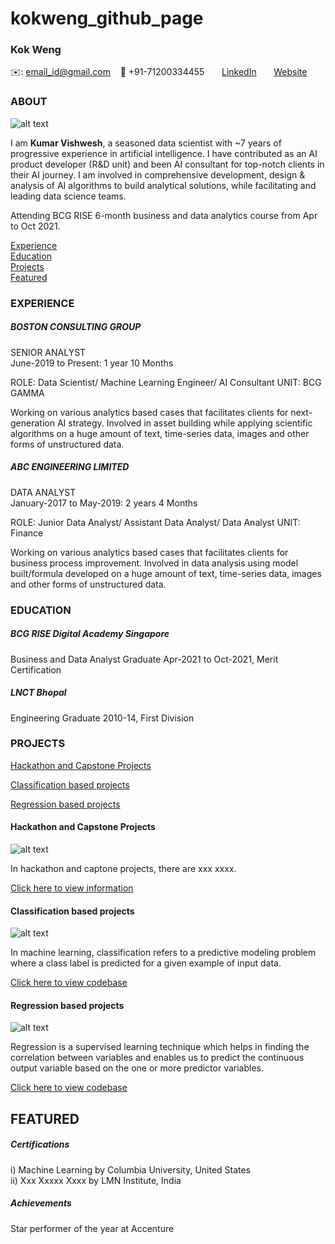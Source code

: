 # kokweng_github_page
<!-- CONTACT Section Starts -->
### Kok Weng

<!-- Add your details -->
✉️: email_id@gmail.com 
&nbsp;&nbsp; 📲 +91-71200334455
&nbsp;&nbsp;&nbsp;&nbsp;&nbsp; [LinkedIn](https://www.linkedin.com/in/kumar-vishwesh-8b059170/) 
&nbsp;&nbsp;&nbsp;&nbsp;&nbsp; [Website](https://datasciencestunt.com/)
<!-- CONTACT Section Ends -->

<!-- ABOUT Section Starts -->
### ABOUT
<!-- Add link to your picture -->

![alt text](https://raw.githubusercontent.com/krvishwesh54/Kumar-Vishwesh/main/images/profile.jpg)

<!-- Add your details -->

I am __Kumar Vishwesh__, a seasoned data scientist with ~7 years of progressive experience in artificial intelligence. I have contributed as an AI product developer (R&D unit) and been AI consultant for top-notch clients in their AI journey. I am involved in comprehensive development, design & analysis of AI algorithms to build analytical solutions, while facilitating and leading data science teams.

Attending BCG RISE 6-month business and data analytics course from Apr to Oct 2021.

<!-- Add link to the sections -->
[Experience](#experience) <br>
[Education](#education) <br>
[Projects](#projects) <br>
[Featured](#featured) <br> 

<!-- ABOUT Section Ends -->

<!-- EXPERIENCE Section Starts -->
### EXPERIENCE
<!-- Add your details -->
##### BOSTON CONSULTING GROUP
SENIOR ANALYST<br>
June-2019 to Present: 1 year 10 Months

ROLE: Data Scientist/ Machine Learning Engineer/ AI Consultant
UNIT: BCG GAMMA

Working on various analytics based cases that facilitates clients for next-generation AI strategy. Involved in asset building while applying scientific algorithms on a huge amount of text, time-series data, images and other forms of unstructured data.

##### ABC ENGINEERING LIMITED
DATA ANALYST<br>
January-2017 to May-2019: 2 years 4 Months

ROLE: Junior Data Analyst/ Assistant Data Analyst/ Data Analyst
UNIT: Finance

Working on various analytics based cases that facilitates clients for business process improvement. Involved in data analysis using model built/formula developed on a huge amount of text, time-series data, images and other forms of unstructured data.
<!-- EXPERIENCE Section Ends -->

<!-- EDUCATION Section Starts -->
### EDUCATION
<!-- Add your details -->
##### BCG RISE Digital Academy Singapore
Business and Data Analyst Graduate  Apr-2021 to Oct-2021,  Merit Certification

##### LNCT Bhopal
Engineering Graduate  2010-14,  First Division
<!-- EDUCATION Section Ends -->

<!-- PROJECTS Section Starts -->
### PROJECTS
<!-- Add your details -->
[Hackathon and Capstone Projects](#hackathon-and-capstone-projects) <br>

[Classification based projects](#classification-based-projects) <br>

[Regression based projects](#regression-based-projects) <br>

<!-- Add your details -->
#### Hackathon and Capstone Projects
![alt text](https://raw.githubusercontent.com/krvishwesh54/Kumar-Vishwesh/main/images/Classification.png)

In hackathon and captone projects, there are xxx xxxx.

[Click here to view information](https://google.com) <br>

#### Classification based projects
![alt text](https://raw.githubusercontent.com/krvishwesh54/Kumar-Vishwesh/main/images/Classification.png)

In machine learning, classification refers to a predictive modeling problem where a class label is predicted for a given example of input data.

[Click here to view codebase](https://github.com/krvishwesh54/DataScience_DeepLearning_MachineLearning/tree/master/Classification) <br>

#### Regression based projects
![alt text](https://raw.githubusercontent.com/krvishwesh54/Kumar-Vishwesh/main/images/Regression.jpg)

Regression is a supervised learning technique which helps in finding the correlation between variables and enables us to predict the continuous output variable based on the one or more predictor variables.

[Click here to view codebase](https://github.com/krvishwesh54/DataScience_DeepLearning_MachineLearning/tree/master/Regression) <br>

<!-- PROJECTS Section Ends -->

<!-- FEATURED Section Starts -->
## FEATURED
<!-- Add your details -->
##### Certifications
i)  Machine Learning by Columbia University, United States <br>
ii)  Xxx Xxxxx Xxxx by LMN Institute, India

##### Achievements
Star performer of the year at Accenture
<!-- FEATURED Section Ends -->

